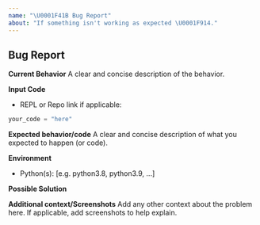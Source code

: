 ```yaml
---
name: "\U0001F41B Bug Report"
about: "If something isn't working as expected \U0001F914."
---
```


## Bug Report

**Current Behavior** A clear and concise description of the behavior.

**Input Code**

- REPL or Repo link if applicable:

```python
your_code = "here"
```

**Expected behavior/code** A clear and concise description of what you expected to
happen (or code).

**Environment**

- Python(s): [e.g. python3.8, python3.9, ...]

**Possible Solution**

<!--- Only if you have suggestions on a fix for the bug -->

**Additional context/Screenshots** Add any other context about the problem here. If
applicable, add screenshots to help explain.
